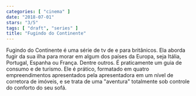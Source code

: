 ```yaml
---
categories: [ "cinema" ]
date: "2018-07-01"
stars: "3/5"
tags: [ "draft", "series" ]
title: "Fugindo do Continente"
---
```

Fugindo do Continente é uma série de tv de e para britânicos. Ela
aborda fugir da sua ilha para morar em algum dos países da Europa, seja
Itália, Portugal, Espanha ou França. Dentre outros. É praticamente
um guia de consumo e de turismo. Ele é prático, formatado em quatro
empreendimentos apresentados pela apresentadora em um nível de corretora
de imóveis, e se trata de uma "aventura" totalmente sob controle do
conforto do seu sofá.
